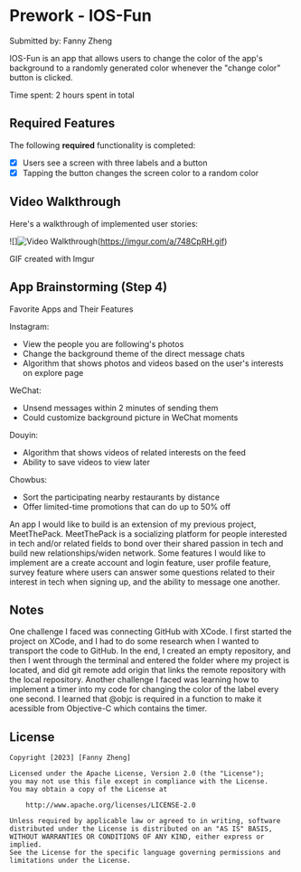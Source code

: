# Prework - IOS-Fun

Submitted by: Fanny Zheng

IOS-Fun is an app that allows users to change the color of the app's background to a randomly generated color whenever the "change color" button is clicked.

Time spent: 2 hours spent in total

## Required Features

The following **required** functionality is completed:

- [X] Users see a screen with three labels and a button
- [X] Tapping the button changes the screen color to a random color
 
## Video Walkthrough

Here's a walkthrough of implemented user stories:

![]<img src='http://i.imgur.com/link/to/your/gif/file.gif' title='Video Walkthrough' width='' alt='Video Walkthrough' />(https://imgur.com/a/748CpRH.gif)

<!-- Replace this with whatever GIF tool you used! -->
GIF created with Imgur
<!-- Recommended tools:
[Kap](https://getkap.co/) for macOS
[ScreenToGif](https://www.screentogif.com/) for Windows
[peek](https://github.com/phw/peek) for Linux. -->

## App Brainstorming (Step 4)

Favorite Apps and Their Features

Instagram:
- View the people you are following's photos
- Change the background theme of the direct message chats
- Algorithm that shows photos and videos based on the user's interests on explore page
  
WeChat:
- Unsend messages within 2 minutes of sending them
- Could customize background picture in WeChat moments

Douyin:
- Algorithm that shows videos of related interests on the feed
- Ability to save videos to view later 

Chowbus:
- Sort the participating nearby restaurants by distance
- Offer limited-time promotions that can do up to 50% off

An app I would like to build is an extension of my previous project, MeetThePack. MeetThePack is a socializing platform for people interested in tech and/or related fields to bond over their shared passion in tech and build new relationships/widen network. Some features I would like to implement are a create account and login feature, user profile feature, survey feature where users can answer some questions related to their interest in tech when signing up, and the ability to message one another. 


## Notes

One challenge I faced was connecting GitHub with XCode. I first started the project on XCode, and I had to do some research when I wanted to transport the code to GitHub. In the end, I created an empty repository, and then I went through the terminal and entered the folder where my project is located, and did git remote add origin <repository-url> that links the remote repository with the local repository. Another challenge I faced was learning how to implement a timer into my code for changing the color of the label every one second. I learned that @objc is required in a function to make it acessible from Objective-C which contains the timer. 

## License

    Copyright [2023] [Fanny Zheng]

    Licensed under the Apache License, Version 2.0 (the "License");
    you may not use this file except in compliance with the License.
    You may obtain a copy of the License at

        http://www.apache.org/licenses/LICENSE-2.0

    Unless required by applicable law or agreed to in writing, software
    distributed under the License is distributed on an "AS IS" BASIS,
    WITHOUT WARRANTIES OR CONDITIONS OF ANY KIND, either express or implied.
    See the License for the specific language governing permissions and
    limitations under the License.
